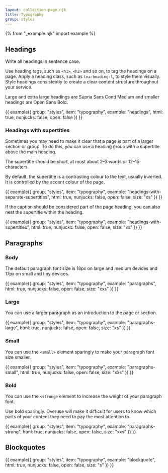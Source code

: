 ```yaml
---
layout: collection-page.njk
title: Typography
group: styles
---
```


{% from "_example.njk" import example %}

## Headings

Write all headings in sentence case.

Use heading tags, such as `<h1>`, `<h2>` and so on, to tag the headings on a page. Apply a heading class, such as `tna-heading-l`, to style them visually. Style headings consistently to create a clear content structure throughout your service.

Large and extra large headings are Supria Sans Cond Medium and smaller headings are Open Sans Bold.

{{ example({ group: "styles", item: "typography", example: "headings", html: true, nunjucks: false, open: false }) }}

### Headings with supertitles

Sometimes you may need to make it clear that a page is part of a larger section or group. To do this, you can use a heading group with a supertitle above the main heading.

The supertitle should be short, at most about 2–3 words or 12–15 characters.

By default, the supertitle is a contrasting colour to the text, usually inverted. It is controlled by the accent colour of the page.

{{ example({ group: "styles", item: "typography", example: "headings-with-separate-supertitles", html: true, nunjucks: false, open: false, size: "xs" }) }}

If the caption should be considered part of the page heading, you can also nest the supertitle within the heading.

{{ example({ group: "styles", item: "typography", example: "headings-with-supertitles", html: true, nunjucks: false, open: false, size: "xs" }) }}

## Paragraphs

### Body

The default paragraph font size is 18px on large and medium devices and 17px on small and tiny devices.

{{ example({ group: "styles", item: "typography", example: "paragraphs", html: true, nunjucks: false, open: false, size: "xxs" }) }}

### Large

You can use a larger paragraph as an introduction to the page or section. 

{{ example({ group: "styles", item: "typography", example: "paragraphs-large", html: true, nunjucks: false, open: false, size: "xs" }) }}

### Small

You can use the `<small>` element sparingly to make your paragraph font size smaller.

{{ example({ group: "styles", item: "typography", example: "paragraphs-small", html: true, nunjucks: false, open: false, size: "xxs" }) }}

### Bold

You can use the `<strong>` element to increase the weight of your paragraph font.

Use bold sparingly. Overuse will make it difficult for users to know which parts of your content they need to pay the most attention to.

{{ example({ group: "styles", item: "typography", example: "paragraphs-strong", html: true, nunjucks: false, open: false, size: "xxs" }) }}

## Blockquotes

{{ example({ group: "styles", item: "typography", example: "blockquote", html: true, nunjucks: false, open: false, size: "s" }) }}
